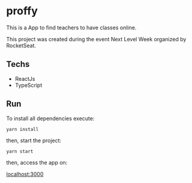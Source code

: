 # proffy
This is a App to find teachers to have classes online. 

This project was created during the event Next Level Week organized by RocketSeat.

## Techs
- ReactJs
- TypeScript

## Run
To install all dependencies execute: 
```
yarn install
```

then, start the project:
```
yarn start
```

then, access the app on:

[localhost:3000](localhost:3000)
